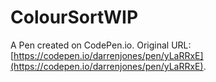 # ColourSortWIP

A Pen created on CodePen.io. Original URL: [https://codepen.io/darrenjones/pen/yLaRRxE](https://codepen.io/darrenjones/pen/yLaRRxE).


